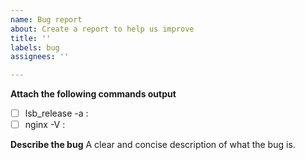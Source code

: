 ```yaml
---
name: Bug report
about: Create a report to help us improve
title: ''
labels: bug
assignees: ''

---
```


**Attach the following commands output**

- [ ] lsb_release -a : 
- [ ] nginx -V : 

**Describe the bug**
A clear and concise description of what the bug is.
